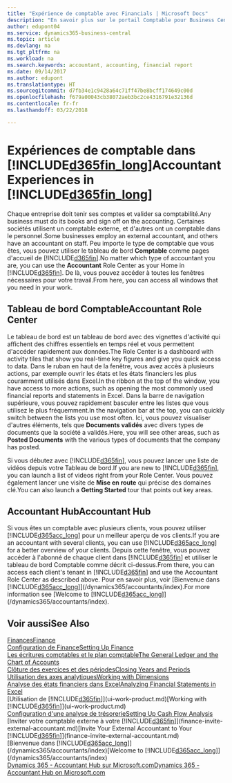 ```yaml
---
title: "Expérience de comptable avec Financials | Microsoft Docs"
description: "En savoir plus sur le portail Comptable pour Business Central et le tableau de bord Comptable qui prend en charge les comptables internes et externes de la société du client."
author: edupont04
ms.service: dynamics365-business-central
ms.topic: article
ms.devlang: na
ms.tgt_pltfrm: na
ms.workload: na
ms.search.keywords: accountant, accounting, financial report
ms.date: 09/14/2017
ms.author: edupont
ms.translationtype: HT
ms.sourcegitcommit: d7fb34e1c9428a64c71ff47be8bcff174649c00d
ms.openlocfilehash: f679a00043cb38072aeb3bc2ce4316791e32136d
ms.contentlocale: fr-fr
ms.lasthandoff: 03/22/2018

---
```

# <a name="accountant-experiences-in-included365finlongincludesd365finlongmdmd"></a><span data-ttu-id="8bdbd-103">Expériences de comptable dans [!INCLUDE[d365fin_long](includes/d365fin_long_md.md)]</span><span class="sxs-lookup"><span data-stu-id="8bdbd-103">Accountant Experiences in [!INCLUDE[d365fin_long](includes/d365fin_long_md.md)]</span></span>
<span data-ttu-id="8bdbd-104">Chaque entreprise doit tenir ses comptes et valider sa comptabilité.</span><span class="sxs-lookup"><span data-stu-id="8bdbd-104">Any business must do its books and sign off on the accounting.</span></span> <span data-ttu-id="8bdbd-105">Certaines sociétés utilisent un comptable externe, et d'autres ont un comptable dans le personnel.</span><span class="sxs-lookup"><span data-stu-id="8bdbd-105">Some businesses employ an external accountant, and others have an accountant on staff.</span></span> <span data-ttu-id="8bdbd-106">Peu importe le type de comptable que vous êtes, vous pouvez utiliser le tableau de bord **Comptable** comme pages d'accueil de [!INCLUDE[d365fin](includes/d365fin_md.md)].</span><span class="sxs-lookup"><span data-stu-id="8bdbd-106">No matter which type of accountant you are, you can use the **Accountant** Role Center as your Home in [!INCLUDE[d365fin](includes/d365fin_md.md)].</span></span> <span data-ttu-id="8bdbd-107">De là, vous pouvez accéder à toutes les fenêtres nécessaires pour votre travail.</span><span class="sxs-lookup"><span data-stu-id="8bdbd-107">From here, you can access all windows that you need in your work.</span></span>  

## <a name="accountant-role-center"></a><span data-ttu-id="8bdbd-108">Tableau de bord Comptable</span><span class="sxs-lookup"><span data-stu-id="8bdbd-108">Accountant Role Center</span></span>
<span data-ttu-id="8bdbd-109">Le tableau de bord est un tableau de bord avec des vignettes d'activité qui affichent des chiffres essentiels en temps réel et vous permettent d'accéder rapidement aux données.</span><span class="sxs-lookup"><span data-stu-id="8bdbd-109">The Role Center is a dashboard with activity tiles that show you real-time key figures and give you quick access to data.</span></span> <span data-ttu-id="8bdbd-110">Dans le ruban en haut de la fenêtre, vous avez accès à plusieurs actions, par exemple ouvrir les états et les états financiers les plus couramment utilisés dans Excel.</span><span class="sxs-lookup"><span data-stu-id="8bdbd-110">In the ribbon at the top of the window, you have access to more actions, such as opening the most commonly used financial reports and statements in Excel.</span></span> <span data-ttu-id="8bdbd-111">Dans la barre de navigation supérieure, vous pouvez rapidement basculer entre les listes que vous utilisez le plus fréquemment.</span><span class="sxs-lookup"><span data-stu-id="8bdbd-111">In the navigation bar at the top, you can quickly switch between the lists you use most often.</span></span> <span data-ttu-id="8bdbd-112">Ici, vous pouvez visualiser d'autres éléments, tels que **Documents validés** avec divers types de documents que la société a validés.</span><span class="sxs-lookup"><span data-stu-id="8bdbd-112">Here, you will see other areas, such as **Posted Documents** with the various types of documents that the company has posted.</span></span>  

<span data-ttu-id="8bdbd-113">Si vous débutez avec [!INCLUDE[d365fin](includes/d365fin_md.md)], vous pouvez lancer une liste de vidéos depuis votre Tableau de bord.</span><span class="sxs-lookup"><span data-stu-id="8bdbd-113">If you are new to [!INCLUDE[d365fin](includes/d365fin_md.md)], you can launch a list of videos right from your Role Center.</span></span> <span data-ttu-id="8bdbd-114">Vous pouvez également lancer une visite de **Mise en route** qui précise des domaines clé.</span><span class="sxs-lookup"><span data-stu-id="8bdbd-114">You can also launch a **Getting Started** tour that points out key areas.</span></span>  

## <a name="accountant-hub"></a><span data-ttu-id="8bdbd-115">Accountant Hub</span><span class="sxs-lookup"><span data-stu-id="8bdbd-115">Accountant Hub</span></span>
<span data-ttu-id="8bdbd-116">Si vous êtes un comptable avec plusieurs clients, vous pouvez utiliser [!INCLUDE[d365acc_long](includes/d365acc_long_md.md)] pour un meilleur aperçu de vos clients.</span><span class="sxs-lookup"><span data-stu-id="8bdbd-116">If you are an accountant with several clients, you can use [!INCLUDE[d365acc_long](includes/d365acc_long_md.md)] for a better overview of your clients.</span></span> <span data-ttu-id="8bdbd-117">Depuis cette fenêtre, vous pouvez accéder à l'abonné de chaque client dans [!INCLUDE[d365fin](includes/d365fin_md.md)] et utiliser le tableau de bord Comptable comme décrit ci-dessus.</span><span class="sxs-lookup"><span data-stu-id="8bdbd-117">From there, you can access each client's tenant in [!INCLUDE[d365fin](includes/d365fin_md.md)] and use the Accountant Role Center as described above.</span></span> <span data-ttu-id="8bdbd-118">Pour en savoir plus, voir [Bienvenue dans [!INCLUDE[d365acc_long](includes/d365acc_long_md.md)]](/dynamics365/accountants/index).</span><span class="sxs-lookup"><span data-stu-id="8bdbd-118">For more information see [Welcome to [!INCLUDE[d365acc_long](includes/d365acc_long_md.md)]](/dynamics365/accountants/index).</span></span>  

## <a name="see-also"></a><span data-ttu-id="8bdbd-119">Voir aussi</span><span class="sxs-lookup"><span data-stu-id="8bdbd-119">See Also</span></span>
[<span data-ttu-id="8bdbd-120">Finances</span><span class="sxs-lookup"><span data-stu-id="8bdbd-120">Finance</span></span>](finance.md)  
[<span data-ttu-id="8bdbd-121">Configuration de Finance</span><span class="sxs-lookup"><span data-stu-id="8bdbd-121">Setting Up Finance</span></span>](finance-setup-finance.md)  
[<span data-ttu-id="8bdbd-122">Les écritures comptables et le plan comptable</span><span class="sxs-lookup"><span data-stu-id="8bdbd-122">The General Ledger and the Chart of Accounts</span></span>](finance-general-ledger.md)  
[<span data-ttu-id="8bdbd-123">Clôture des exercices et des périodes</span><span class="sxs-lookup"><span data-stu-id="8bdbd-123">Closing Years and Periods</span></span>](year-close-years-periods.md)  
[<span data-ttu-id="8bdbd-124">Utilisation des axes analytiques</span><span class="sxs-lookup"><span data-stu-id="8bdbd-124">Working with Dimensions</span></span>](finance-dimensions.md)  
[<span data-ttu-id="8bdbd-125">Analyse des états financiers dans Excel</span><span class="sxs-lookup"><span data-stu-id="8bdbd-125">Analyzing Financial Statements in Excel</span></span>](finance-analyze-excel.md)  
<span data-ttu-id="8bdbd-126">[Utilisation de [!INCLUDE[d365fin](includes/d365fin_md.md)]](ui-work-product.md)</span><span class="sxs-lookup"><span data-stu-id="8bdbd-126">[Working with [!INCLUDE[d365fin](includes/d365fin_md.md)]](ui-work-product.md)</span></span>  
[<span data-ttu-id="8bdbd-127">Configuration d'une analyse de trésorerie</span><span class="sxs-lookup"><span data-stu-id="8bdbd-127">Setting Up Cash Flow Analysis</span></span>](finance-setup-cash-flow-analyses.md)  
<span data-ttu-id="8bdbd-128">[Inviter votre comptable externe à votre [!INCLUDE[d365fin](includes/d365fin_md.md)]](finance-invite-external-accountant.md)</span><span class="sxs-lookup"><span data-stu-id="8bdbd-128">[Invite Your External Accountant to Your [!INCLUDE[d365fin](includes/d365fin_md.md)]](finance-invite-external-accountant.md)</span></span>  
<span data-ttu-id="8bdbd-129">[Bienvenue dans [!INCLUDE[d365acc_long](includes/d365acc_long_md.md)]](/dynamics365/accountants/index)</span><span class="sxs-lookup"><span data-stu-id="8bdbd-129">[Welcome to [!INCLUDE[d365acc_long](includes/d365acc_long_md.md)]](/dynamics365/accountants/index)</span></span>  
[<span data-ttu-id="8bdbd-130">Dynamics 365 - Accountant Hub sur Microsoft.com</span><span class="sxs-lookup"><span data-stu-id="8bdbd-130">Dynamics 365 - Accountant Hub on Microsoft.com</span></span>](https://www.microsoft.com/en-us/dynamics365/financial-insights-for-accountants)  

